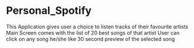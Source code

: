 # Personal_Spotify

This Application gives user a choice to listen tracks of their favourite artists
Main Screen comes with the list of 20 best songs of that artist 
User can click on any song he/she like 30 second preview of the selected song
